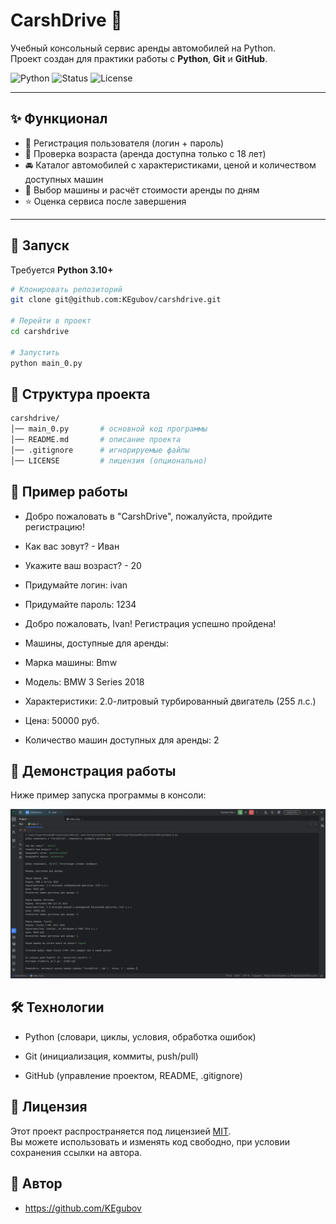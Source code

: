 # CarshDrive 🚗

Учебный консольный сервис аренды автомобилей на Python.  
Проект создан для практики работы с **Python**, **Git** и **GitHub**.

![Python](https://img.shields.io/badge/python-3.10%2B-blue)
![Status](https://img.shields.io/badge/status-learning-green)
![License](https://img.shields.io/badge/license-MIT-orange)

---

## ✨ Функционал
- 🔐 Регистрация пользователя (логин + пароль)  
- 👶 Проверка возраста (аренда доступна только с 18 лет)  
- 🚘 Каталог автомобилей с характеристиками, ценой и количеством доступных машин  
- 📅 Выбор машины и расчёт стоимости аренды по дням  
- ⭐ Оценка сервиса после завершения  

---

## 🚀 Запуск
Требуется **Python 3.10+**  

```bash
# Клонировать репозиторий
git clone git@github.com:KEgubov/carshdrive.git

# Перейти в проект
cd carshdrive

# Запустить
python main_0.py
```
## 📂 Структура проекта

```bash
carshdrive/
│── main_0.py       # основной код программы
│── README.md       # описание проекта
│── .gitignore      # игнорируемые файлы
│── LICENSE         # лицензия (опционально)
```

## 📸 Пример работы

- Добро пожаловать в "CarshDrive", пожалуйста, пройдите регистрацию!
- Как вас зовут? - Иван
- Укажите ваш возраст? - 20
- Придумайте логин: ivan
- Придумайте пароль: 1234

- Добро пожаловать, Ivan! Регистрация успешно пройдена!

- Машины, доступные для аренды:
- Марка машины: Bmw 
- Модель: BMW 3 Series 2018 
- Характеристики: 2.0-литровый турбированный двигатель (255 л.с.)
- Цена: 50000 руб.
- Количество машин доступных для аренды: 2

## 📸 Демонстрация работы

Ниже пример запуска программы в консоли:

![Демонстрация работы](./demo.png)


## 🛠 Технологии

- Python (словари, циклы, условия, обработка ошибок)

- Git (инициализация, коммиты, push/pull)

- GitHub (управление проектом, README, .gitignore)

## 📜 Лицензия
Этот проект распространяется под лицензией [MIT](./LICENSE).  
Вы можете использовать и изменять код свободно, при условии сохранения ссылки на автора.

## 👤 Автор

- https://github.com/KEgubov
